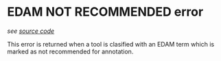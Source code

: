 # EDAM NOT RECOMMENDED error
*see [source code](https://github.com/3top1a/biotools-linter/blob/main/linter/rules/edam.py#L73)*

This error is returned when a tool is clasified with an EDAM term which is marked as not recommended for annotation.
